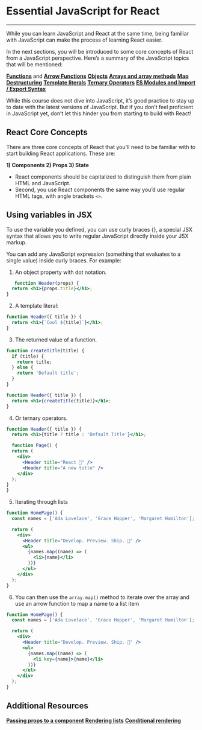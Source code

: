 # Essential JavaScript for React

------------------------------

While you can learn JavaScript and React at the same time, being familiar with JavaScript can make the process of learning React easier.

In the next sections, you will be introduced to some core concepts of React from a JavaScript perspective. Here’s a summary of the JavaScript topics that will be mentioned:

**[Functions](https://developer.mozilla.org/en-US/docs/Web/JavaScript/Guide/Functions)** and **[Arrow Functions](https://developer.mozilla.org/en-US/docs/Web/JavaScript/Reference/Functions/Arrow_functions)**
**[Objects](https://developer.mozilla.org/en-US/docs/Web/JavaScript/Reference/Global_Objects/Object)**
**[Arrays and array methods](https://developer.mozilla.org/en-US/docs/Web/JavaScript/Reference/Global_Objects/Array)**
**[Map](https://developer.mozilla.org/en-US/docs/Web/JavaScript/Reference/Global_Objects/Map)**
**[Destructuring](https://developer.mozilla.org/en-US/docs/Web/JavaScript/Reference/Operators/Destructuring_assignment)**
**[Template literals](https://developer.mozilla.org/en-US/docs/Web/JavaScript/Reference/Template_literals)**
**[Ternary Operators](https://developer.mozilla.org/en-US/docs/Web/JavaScript/Reference/Operators/Conditional_Operator)**
**[ES Modules and Import / Export Syntax](https://developer.mozilla.org/en-US/docs/Web/JavaScript/Guide/Modules)**

While this course does not dive into JavaScript, it’s good practice to stay up to date with the latest versions of JavaScript. But if you don’t feel proficient in JavaScript yet, don’t let this hinder you from starting to build with React!

## React Core Concepts

There are three core concepts of React that you'll need to be familiar with to start building React applications. These are:

**1) Components
2) Props
3) State**

* React components should be capitalized to distinguish them from plain HTML and JavaScript.
* Second, you use React components the same way you’d use regular HTML tags, with angle brackets `<>`.

## Using variables in JSX

To use the variable you defined, you can use curly braces {}, a special JSX syntax that allows you to write regular JavaScript directly inside your JSX markup.

You can add any JavaScript expression (something that evaluates to a single value) inside curly braces. For example:

1) An object property with dot notation.

```jsx
   function Header(props) {
  return <h1>{props.title}</h1>;
}
```

2) A template literal:

```jsx
function Header({ title }) {
  return <h1>{`Cool ${title}`}</h1>;
}
```

3) The returned value of a function.

```jsx
function createTitle(title) {
  if (title) {
    return title;
  } else {
    return 'Default title';
  }
}

function Header({ title }) {
  return <h1>{createTitle(title)}</h1>;
}
```

4) Or ternary operators.

```jsx
function Header({ title }) {
  return <h1>{title ? title : 'Default Title'}</h1>;

  function Page() {
  return (
    <div>
      <Header title="React 💙" />
      <Header title="A new title" />
    </div>
  );
}
}
```

5) Iterating through lists

```jsx
function HomePage() {
  const names = ['Ada Lovelace', 'Grace Hopper', 'Margaret Hamilton'];

  return (
    <div>
      <Header title="Develop. Preview. Ship. 🚀" />
      <ul>
        {names.map((name) => (
          <li>{name}</li>
        ))}
      </ul>
    </div>
  );
}
```

6) You can then use the `array.map()` method to iterate over the array and use an arrow function to map a name to a list item

```jsx
function HomePage() {
  const names = ['Ada Lovelace', 'Grace Hopper', 'Margaret Hamilton'];

  return (
    <div>
      <Header title="Develop. Preview. Ship. 🚀" />
      <ul>
        {names.map((name) => (
          <li key={name}>{name}</li>
        ))}
      </ul>
    </div>
  );
}
```

## Additional Resources

**[Passing props to a component](https://beta.reactjs.org/learn/passing-props-to-a-component)**
**[Rendering lists](https://beta.reactjs.org/learn/rendering-lists)**
**[Conditional rendering](https://beta.reactjs.org/learn/conditional-rendering)**